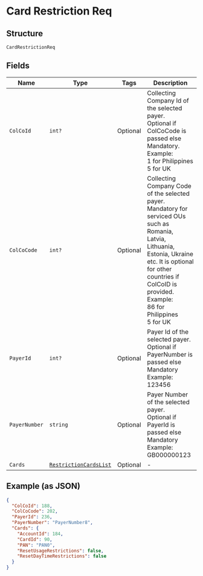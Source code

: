 
# Card Restriction Req

## Structure

`CardRestrictionReq`

## Fields

| Name | Type | Tags | Description |
|  --- | --- | --- | --- |
| `ColCoId` | `int?` | Optional | Collecting Company Id of the selected payer.<br>Optional if ColCoCode is passed else Mandatory.<br>Example:<br>1 for Philippines<br>5 for UK |
| `ColCoCode` | `int?` | Optional | Collecting Company Code of the selected payer.<br>Mandatory for serviced OUs such as Romania, Latvia, Lithuania, Estonia, Ukraine etc. It is optional for other countries if ColCoID is provided.<br>Example:<br>86 for Philippines<br>5 for UK |
| `PayerId` | `int?` | Optional | Payer Id of the selected payer.<br>Optional if PayerNumber is passed else Mandatory<br>Example: 123456 |
| `PayerNumber` | `string` | Optional | Payer Number of the selected payer.<br>Optional if PayerId is passed else Mandatory<br>Example: GB000000123 |
| `Cards` | [`RestrictionCardsList`](../../doc/models/restriction-cards-list.md) | Optional | - |

## Example (as JSON)

```json
{
  "ColCoId": 188,
  "ColCoCode": 202,
  "PayerId": 236,
  "PayerNumber": "PayerNumber8",
  "Cards": {
    "AccountId": 184,
    "CardId": 90,
    "PAN": "PAN0",
    "ResetUsageRestrictions": false,
    "ResetDayTimeRestrictions": false
  }
}
```

